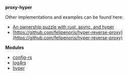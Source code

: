 **proxy-hyper**

Other implementations and examples can be found here:
- [An ownership puzzle with rust, async, and hyper](https://www.fpcomplete.com/blog/ownership-puzzle-rust-async-hyper/?fbclid=IwAR2vLnQfaFQhNOa7KMm3ikx5n-wKU5YcBf-3haAm-9IMbrGzZbX-J0huIGwhttps://www.fpcomplete.com/blog/ownership-puzzle-rust-async-hyper/?fbclid=IwAR2vLnQfaFQhNOa7KMm3ikx5n-wKU5YcBf-3haAm-9IMbrGzZbX-J0huIGw)
- [https://github.com/felipenoris/hyper-reverse-proxy](https://github.com/felipenoris/hyper-reverse-proxy)


**Modules**
- [config-rs](https://github.com/mehcode/config-rs)
- [log4rs](https://github.com/estk/log4rs)
- [hyper](https://hyper.rs/)
